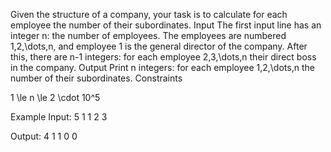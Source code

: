Given the structure of a company, your task is to calculate for each employee the number of their subordinates.
Input
        The first input line has an integer n: the number of employees. The employees are numbered 1,2,\dots,n, and employee 1 is the general director of the company.
After this, there are n-1 integers: for each employee 2,3,\dots,n their direct boss in the company.
Output
        Print n integers: for each employee 1,2,\dots,n the number of their subordinates.
Constraints

1 \le n \le 2 \cdot 10^5

Example
        Input:
5
1 1 2 3

Output:
4 1 1 0 0